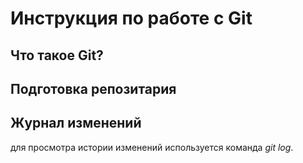 # Инструкция по работе с Git

## Что такое Git?

## Подготовка репозитария

##

##

##

##

## Журнал изменений
для просмотра истории изменений используется команда *git log*.